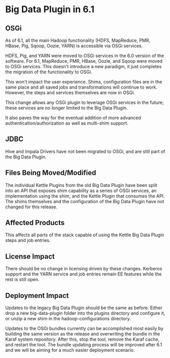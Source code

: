 Big Data Plugin in 6.1
======================
OSGi
----
As of 6.1, all the main Hadoop functionality (HDFS, MapReduce, PMR, HBase, Pig, Sqoop, Oozie, YARN) is accessible via OSGi services.

HDFS, Pig, and YARN were moved to OSGi services in the 6.0 version of the software.  For 6.1, MapReduce, PMR, HBase, Oozie, and Sqoop were moved to OSGi services. This doesn't introduce a new paradigm, it just completes the migration of the functionality to OSGi.

This won't impact the user experience.  Shims, configuration files are in the same place and all saved jobs and transformations will continue to work.  However, the steps and services themselves are now in OSGi.

This change allows any OSGi plugin to leverage OSGi services in the future; these services are no longer limited to the Big Data Plugin.

It also paves the way for the eventual addition of more advanced authentication/authorization as well as multi-shim support.

JDBC
----
Hive and Impala Drivers have not been migrated to OSGi, and are still part of the Big Data Plugin.

Files Being Moved/Modified
--------------------------
The individual Kettle Plugins from the old Big Data Plugin have been split into an API that exposes shim capability as a series of OSGi services, an implementation using the shim, and the Kettle Plugin that consumes the API.  The shims themselves and the configuration of the Big Data Plugin have not changed for this release.

Affected Products
-----------------
This affects all parts of the stack capable of using the Kettle Big Data Plugin steps and job entries.

License Impact
--------------
There should be no change in licensing driven by these changes.  Kerberos support and the YARN service and job entries remain EE features while the rest is still open.

Deployment Impact
-----------------
Updates to the legacy Big Data Plugin should be the same as before. Either drop a new big-data-plugin folder into the plugins directory and configure it, or unzip a new shim in the hadoop-configurations directory.

Updates to the OSGi bundles currently can be accomplished most easily by building the same version as the release and overwriting the bundle in the Karaf system repository.  After this, stop the tool, remove the Karaf cache, and restart the tool. The bundle updating process will be improved after 6.1 and we will be aiming for a much easier deployment scenario.

